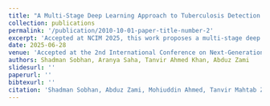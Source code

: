 ```yaml
---
title: "A Multi-Stage Deep Learning Approach to Tuberculosis Detection with Explainable Insights"
collection: publications
permalink: '/publication/2010-10-01-paper-title-number-2'
excerpt: 'Accepted at NCIM 2025, this work proposes a multi-stage deep learning pipeline for automated tuberculosis detection, integrating explainable AI to enhance clinical trust.'
date: 2025-06-28
venue: 'Accepted at the 2nd International Conference on Next-Generation Computing, IoT and Machine Learning (NCIM 2025), DUET, Gazipur, Bangladesh'
authors: Shadman Sobhan, Aranya Saha, Tanvir Ahmed Khan, Abduz Zami
slidesurl: ''
paperurl: ''
bibtexurl: ''
citation: 'Shadman Sobhan, Abduz Zami, Mohiuddin Ahmed, Tanvir Mahtab Zihan, Tanvir Ahmed Khan, Aranya Saha. (2025). <i>A Multi-Stage Deep Learning Approach to Tuberculosis Detection with Explainable Insights</i>. Accepted at NCIM 2025.'
---
```

